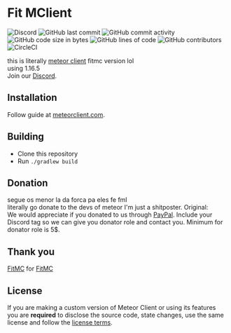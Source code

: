 # Fit MClient
![Discord](https://img.shields.io/discord/689197705683140636)
![GitHub last commit](https://img.shields.io/github/last-commit/MeteorDevelopment/meteor-client)
![GitHub commit activity](https://img.shields.io/github/commit-activity/w/MeteorDevelopment/meteor-client)
![GitHub code size in bytes](https://img.shields.io/github/languages/code-size/MeteorDevelopment/meteor-client)
![GitHub lines of code](https://tokei.rs/b1/github/MeteorDevelopment/meteor-client)
![GitHub contributors](https://img.shields.io/github/contributors/MeteorDevelopment/meteor-client)
![CircleCI](https://circleci.com/gh/MeteorDevelopment/meteor-client/tree/master.svg?style=svg)

this is literally [meteor client](https://github.com/MeteorDevelopment/meteor-client) fitmc version lol<br>
using 1.16.5<br>
Join our [Discord](https://discord.gg/AMMzD5X4hG).

## Installation
Follow guide at [meteorclient.com](https://meteorclient.com/info).

## Building
- Clone this repository
- Run `./gradlew build`

## Donation
segue os menor la da forca pa eles fe fml<br>
literally go donate to the devs of meteor I'm just a shitposter. Original:<br>
We would appreciate if you donated to us through [PayPal](https://paypal.me/MineGame159). Include your Discord tag so we can give you donator role and contact you. Minimum for donator role is 5$.

## Thank you
[FitMC](https://twitter.com/FitMC) for [FitMC](https://www.youtube.com/channel/UCHZ986wm_sJT6wntdDTIIcw)  

## License
If you are making a custom version of Meteor Client or using its features you are **required** to disclose the source code, state changes, use the same license and follow the [license terms](https://github.com/MineGame159/meteor-client/blob/master/LICENSE).
